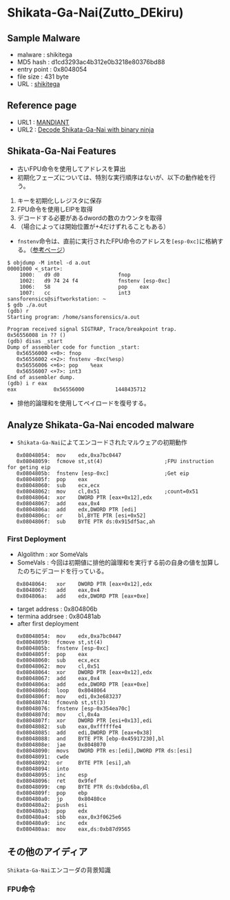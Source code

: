 # Shikata-Ga-Nai(Zutto_DEkiru)
## Sample Malware
- malware : shikitega
- MD5 hash : d1cd3293ac4b312e0b3218e80376bd88
- entry point : 0x8048054
- file size : 431 byte
- URL : [shikitega](https://bazaar.abuse.ch/sample/0233dcf6417ab33b48e7b54878893800d268b9b6e5ca6ad852693174226e3bed/)
## Reference page
- URL1 : [MANDIANT](https://www.mandiant.com/resources/blog/shikata-ga-nai-encoder-still-going-strong)
- URL2 : [Decode Shikata-Ga-Nai with binary ninja](https://medium.com/@acheron2302/writing-binary-ninja-plugin-to-decode-shikata-ga-nai-part-1-df8ceda67fd7)
## Shikata-Ga-Nai Features
- 古いFPU命令を使用してアドレスを算出
- 初期化フェーズについては、特別な実行順序はないが、以下の動作絵を行う。
1. キーを初期化しレジスタに保存
1. FPU命令を使用しEIPを取得
1. デコードする必要があるdwordの数のカウンタを取得
1. （場合によっては開始位置が+4だけずれることもある）
- ```fnstenv```命令は、直前に実行されたFPU命令のアドレスを```[esp-0xc]```に格納する。（[参考ページ](https://inaz2.hatenablog.com/entry/2014/07/15/023104)）
```
$ objdump -M intel -d a.out 
00001000 <_start>:
    1000:	d9 d0                	fnop   
    1002:	d9 74 24 f4          	fnstenv [esp-0xc]
    1006:	58                   	pop    eax
    1007:	cc                   	int3   
sansforensics@siftworkstation: ~
$ gdb ./a.out 
(gdb) r
Starting program: /home/sansforensics/a.out 

Program received signal SIGTRAP, Trace/breakpoint trap.
0x56556008 in ?? ()
(gdb) disas _start
Dump of assembler code for function _start:
   0x56556000 <+0>:	fnop   
   0x56556002 <+2>:	fnstenv -0xc(%esp)
   0x56556006 <+6>:	pop    %eax
   0x56556007 <+7>:	int3   
End of assembler dump.
(gdb) i r eax
eax            0x56556000          1448435712
```
- 排他的論理和を使用してペイロードを復号する。
## Analyze Shikata-Ga-Nai encoded malware
- ```Shikata-Ga-Nai```によてエンコードされたマルウェアの初期動作
```
   0x08048054:	mov    edx,0xa7bc0447
   0x08048059:	fcmove st,st(4)                    ;FPU instruction for geting eip
   0x0804805b:	fnstenv [esp-0xc]                  ;Get eip
   0x0804805f:	pop    eax
   0x08048060:	sub    ecx,ecx
   0x08048062:	mov    cl,0x51                     ;count=0x51
   0x08048064:	xor    DWORD PTR [eax+0x12],edx
   0x08048067:	add    eax,0x4
   0x0804806a:	add    edx,DWORD PTR [edi]
   0x0804806c:	or     bl,BYTE PTR [esi+0x52]
   0x0804806f:	sub    BYTE PTR ds:0x915df5ac,ah
```
### First Deployment
- Algolithm : xor SomeVals
- SomeVals : 今回は初期値に排他的論理和を実行する前の自身の値を加算したのちにデコードを行っている。
```
   0x8048064:	xor    DWORD PTR [eax+0x12],edx
   0x8048067:	add    eax,0x4
   0x804806a:	add    edx,DWORD PTR [eax+0xe]
```
- target address : 0x804806b
- termina addrsee : 0x80481ab
- after first deployment
```
   0x08048054:	mov    edx,0xa7bc0447
   0x08048059:	fcmove st,st(4)
   0x0804805b:	fnstenv [esp-0xc]
   0x0804805f:	pop    eax
   0x08048060:	sub    ecx,ecx
   0x08048062:	mov    cl,0x51
   0x08048064:	xor    DWORD PTR [eax+0x12],edx
   0x08048067:	add    eax,0x4
   0x0804806a:	add    edx,DWORD PTR [eax+0xe]
   0x0804806d:	loop   0x8048064
   0x0804806f:	mov    edi,0x3e683237
   0x08048074:	fcmovnb st,st(3)
   0x08048076:	fnstenv [esp-0x354ea70c]
   0x0804807d:	mov    cl,0x4a
   0x0804807f:	xor    DWORD PTR [esi+0x13],edi
   0x08048082:	sub    eax,0xffffffe4
   0x08048085:	add    edi,DWORD PTR [eax+0x38]
   0x08048088:	and    BYTE PTR [ebp-0x45917230],bl
   0x0804808e:	jae    0x8048070
   0x08048090:	movs   DWORD PTR es:[edi],DWORD PTR ds:[esi]
   0x08048091:	cwde   
   0x08048092:	or     BYTE PTR [esi],ah
   0x08048094:	into   
   0x08048095:	inc    esp
   0x08048096:	ret    0x9fef
   0x08048099:	cmp    BYTE PTR ds:0xbdc6ba,dl
   0x0804809f:	pop    ebp
   0x080480a0:	jp     0x80480ce
   0x080480a2:	push   esi
   0x080480a3:	pop    edx
   0x080480a4:	sbb    eax,0x3f0625e6
   0x080480a9:	inc    edx
   0x080480aa:	mov    eax,ds:0xb87d9565
```
## その他のアイディア
```Shikata-Ga-Nai```エンコーダの背景知識
### FPU命令
